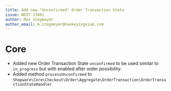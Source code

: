 ```yaml
---
title: Add new "Unconfirmed" Order Transaction State
issue: NEXT-13601
author: Max Stegmeyer
author_email: m.stegmeyer@haokeyingxiao.com
---
```

# Core
* Added new Order Transaction State `unconfirmed` to be used similar to `in_progress` but with enabled after order possibility.
* Added method `processUnconfirmed` to `Shopware\Core\Checkout\Order\Aggregate\OrderTransaction\OrderTransactionStateHandler`
